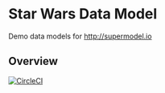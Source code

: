 # Star Wars Data Model
Demo data models for http://supermodel.io

## Overview

[![CircleCI](https://circleci.com/gh/supermodel/starwars.svg?style=svg)](https://circleci.com/gh/supermodel/starwars)

